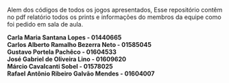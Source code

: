 Alem dos códigos de todos os jogos apresentados,
Esse repositório contêm no pdf relatório todos os prints e informações do membros da equipe como foi pedido em sala de aula.

**Carla Maria Santana Lopes - 01440665  
Carlos Alberto Ramalho Bezerra Neto - 01585045  
Gustavo Portela Pachêco - 01604533  
José Gabriel de Oliveira Lino - 01609620  
Márcio Cavalcanti Sobel - 01578025  
Rafael Antônio Ribeiro Galvão Mendes - 01604007**
